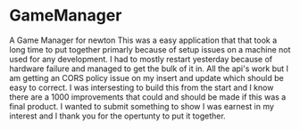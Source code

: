 # GameManager
A Game Manager for newton
This was a easy application that that took a long time to put together primarly because of setup issues on a machine not used for any development.
I had to mostly restart yesterday because of hardware failure and managed to get the bulk of it in.  All the api's work but I am getting an CORS policy issue on my insert and update which should be easy to correct.
I was intersesting to build this from the start and I know there are a 1000 improvements that could and should be made if this was a final product.  I wanted to submit something to show I was earnest in my interest and I thank you for the opertunty to put it together.

